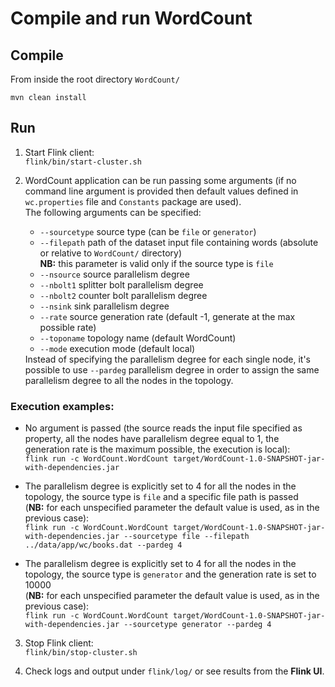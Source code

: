 # Compile and run WordCount

## Compile
From inside the root directory `WordCount/`

`mvn clean install`

## Run
1. Start Flink client: <br> `flink/bin/start-cluster.sh`

2. WordCount application can be run passing some arguments (if no command line argument is provided then default values defined in `wc.properties` file and `Constants` package are used). <br> The following arguments can be specified:<ul><li>`--sourcetype` source type (can be `file` or `generator`)</li><li>`--filepath` path of the dataset input file containing words (absolute or relative to `WordCount/` directory) <br> <b>NB:</b> this parameter is valid only if the source type is `file`</li><li>`--nsource` source parallelism degree</li><li>`--nbolt1` splitter bolt parallelism degree</li><li>`--nbolt2` counter bolt parallelism degree</li><li>`--nsink` sink parallelism degree</li><li>`--rate` source generation rate (default -1, generate at the max possible rate)</li><li>`--toponame` topology name (default WordCount)</li><li>`--mode` execution mode (default local)</li></ul> Instead of specifying the parallelism degree for each single node, it's possible to use `--pardeg` parallelism degree in order to assign the same parallelism degree to all the nodes in the topology.

### Execution examples:
* No argument is passed (the source reads the input file specified as property, all the nodes have parallelism degree equal to 1, the generation rate is the maximum possible, the execution is local): <br> `flink run -c WordCount.WordCount target/WordCount-1.0-SNAPSHOT-jar-with-dependencies.jar`

* The parallelism degree is explicitly set to 4 for all the nodes in the topology, the source type is `file` and a specific file path is passed <br> (<b>NB:</b> for each unspecified parameter the default value is used, as in the previous case): <br> `flink run -c WordCount.WordCount target/WordCount-1.0-SNAPSHOT-jar-with-dependencies.jar --sourcetype file --filepath ../data/app/wc/books.dat --pardeg 4`

* The parallelism degree is explicitly set to 4 for all the nodes in the topology, the source type is `generator` and the generation rate is set to 10000  <br> (<b>NB:</b> for each unspecified parameter the default value is used, as in the previous case): <br> `flink run -c WordCount.WordCount target/WordCount-1.0-SNAPSHOT-jar-with-dependencies.jar --sourcetype generator --pardeg 4`

3. Stop Flink client: <br> `flink/bin/stop-cluster.sh`

4. Check logs and output under `flink/log/` or see results from the <b>Flink UI</b>.